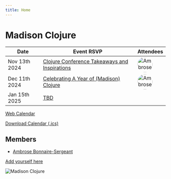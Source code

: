 ```yaml
---
title: Home
---
```


# Madison Clojure

<!--◊(events-table-->
| Date | Event RSVP  | Attendees |
| ------------- | ------------- | ------------- |
| Nov 13th 2024 | [Clojure Conference Takeaways and Inspirations](https://github.com/orgs/madclj/discussions/6) | <a href="https://github.com/frenchy64" title="Ambrose Bonnaire-Sergeant"><img src="https://avatars.githubusercontent.com/u/287396?u=2aa22e9ddcc23256939aa36dbd3ca60f3e260e69&v=4" alt="Ambrose Bonnaire-Sergeant" style="height:3em;display: inline-block; position: relative; overflow: hidden; border-radius: 50%;"/></a>|
| Dec 11th 2024 | [Celebrating A Year of (Madison) Clojure](https://github.com/orgs/madclj/discussions/7) | <a href="https://github.com/frenchy64" title="Ambrose Bonnaire-Sergeant"><img src="https://avatars.githubusercontent.com/u/287396?u=2aa22e9ddcc23256939aa36dbd3ca60f3e260e69&v=4" alt="Ambrose Bonnaire-Sergeant" style="height:3em;display: inline-block; position: relative; overflow: hidden; border-radius: 50%;"/></a>|
| Jan 15th 2025 | [TBD](https://www.meetup.com/madison-clojure-meetup/events/304256375) |
<!--events-table)◊-->

[Web Calendar](calendar/)

[Download Calendar (.ics)](events.ics)


<!--
| Oct 25th 2024 | (Past) [Clojure/conj Community Day](https://www.meetup.com/madison-clojure-meetup/events/301052487/) ([agenda in Central time](#clojureconj-2024-community-day)) |
| Sep 11th 2024 | (Past) [Talk: The Wonders of Abstraction, Eric Normand](https://www.meetup.com/madison-clojure-meetup/events/301041832/) |
| 2024-08-07 | (Past) [Talk: Reconsidering Malli Scope, by Ambrose Bonnaire-Sergeant](https://www.meetup.com/madison-clojure-meetup/events/302380344/) |
| Aug 29th 2024 | (Past) [Talk: TBA, by Ambrose Bonnaire-Sergeant](https://www.meetup.com/madison-clojure-meetup/events/302948127) |
| 2024-10-02 | TBD |
| 2024-11-06 | TBD |
| 2024-12-04 | TBD |
-->

## Members

- [Ambrose Bonnaire-Sergeant](https://ambrosebs.com/)

[Add yourself here](https://github.com/madclj/madclj.com)

![Madison Clojure](images/madclj-logo.jpg)
